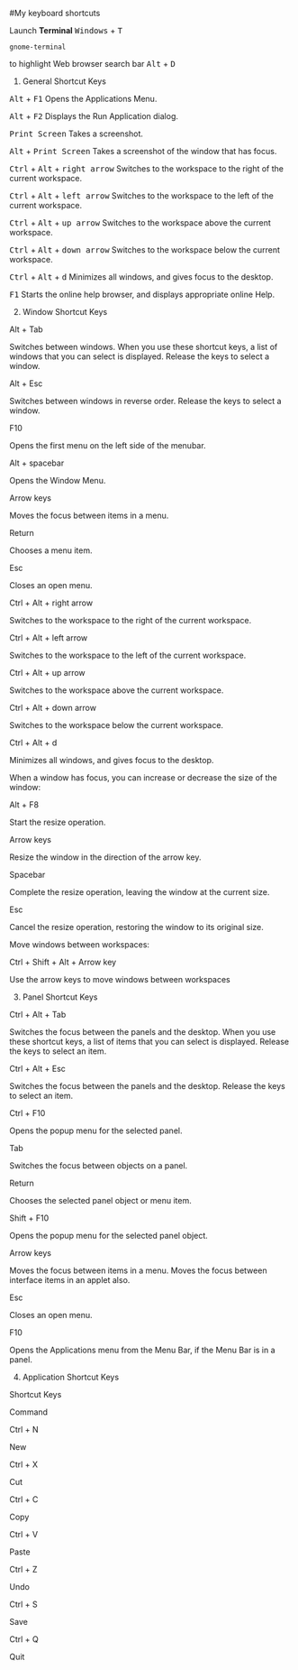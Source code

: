 #My keyboard shortcuts

Launch **Terminal** <kbd>Windows</kbd> + <kbd>T</kbd>

    gnome-terminal

to highlight Web browser search bar <kbd>Alt</kbd> + <kbd>D</kbd>

 

 1. General Shortcut Keys

<kbd>Alt</kbd> + <kbd>F1</kbd>    Opens the Applications Menu.

<kbd>Alt</kbd> + <kbd>F2</kbd>    Displays the Run Application dialog.

<kbd>Print Screen</kbd>           Takes a screenshot.

<kbd>Alt</kbd> + <kbd>Print Screen</kbd> Takes a screenshot of the window that has focus.

<kbd>Ctrl</kbd> + <kbd>Alt</kbd> + <kbd>right arrow</kbd> Switches to the workspace to the right of the current workspace.

<kbd>Ctrl</kbd> + <kbd>Alt</kbd> + <kbd>left arrow</kbd> Switches to the workspace to the left of the current workspace.

<kbd>Ctrl</kbd> + <kbd>Alt</kbd> + <kbd>up arrow</kbd> Switches to the workspace above the current workspace.

<kbd>Ctrl</kbd> + <kbd>Alt</kbd> + <kbd>down arrow</kbd> Switches to the workspace below the current workspace.

<kbd>Ctrl</kbd> + <kbd>Alt</kbd> + <kbd>d</kbd> Minimizes all windows, and gives focus to the desktop.

<kbd>F1</kbd> Starts the online help browser, and displays appropriate online Help.

2. Window Shortcut Keys

Alt + Tab
    

Switches between windows. When you use these shortcut keys, a list of windows that you can select is displayed. Release the keys to select a window.

Alt + Esc
    

Switches between windows in reverse order. Release the keys to select a window.

F10
    

Opens the first menu on the left side of the menubar.

Alt + spacebar
    

Opens the Window Menu.

Arrow keys
    

Moves the focus between items in a menu.

Return
    

Chooses a menu item.

Esc
    

Closes an open menu.

Ctrl + Alt + right arrow
    

Switches to the workspace to the right of the current workspace.

Ctrl + Alt + left arrow
    

Switches to the workspace to the left of the current workspace.

Ctrl + Alt + up arrow
    

Switches to the workspace above the current workspace.

Ctrl + Alt + down arrow
    

Switches to the workspace below the current workspace.

Ctrl + Alt + d
    

Minimizes all windows, and gives focus to the desktop.

When a window has focus, you can increase or decrease the size of the window:

Alt + F8
    

Start the resize operation.

Arrow keys
    

Resize the window in the direction of the arrow key.

Spacebar
    

Complete the resize operation, leaving the window at the current size.

Esc
    

Cancel the resize operation, restoring the window to its original size.

Move windows between workspaces:

Ctrl + Shift + Alt + Arrow key
    

Use the arrow keys to move windows between workspaces

 

3. Panel Shortcut Keys

Ctrl + Alt + Tab
    

Switches the focus between the panels and the desktop. When you use these shortcut keys, a list of items that you can select is displayed. Release the keys to select an item.

Ctrl + Alt + Esc
    

Switches the focus between the panels and the desktop. Release the keys to select an item.

Ctrl + F10
    

Opens the popup menu for the selected panel.

Tab
    

Switches the focus between objects on a panel.

Return
    

Chooses the selected panel object or menu item.

Shift + F10
    

Opens the popup menu for the selected panel object.

Arrow keys
    

Moves the focus between items in a menu. Moves the focus between interface items in an applet also.

Esc
    

Closes an open menu.

F10
    

Opens the Applications menu from the Menu Bar, if the Menu Bar is in a panel.

 

4. Application Shortcut Keys

Shortcut Keys
    

Command

Ctrl + N
    

New

Ctrl + X
    

Cut

Ctrl + C
    

Copy

Ctrl + V
    

Paste

Ctrl + Z
    

Undo

Ctrl + S
    

Save

Ctrl + Q
    

Quit